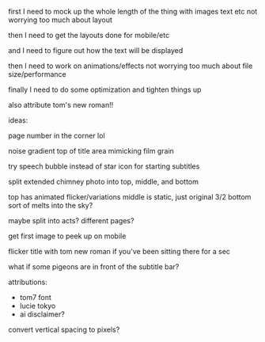 first I need to mock up the whole length of the thing with images text etc not worrying too much about layout

then I need to get the layouts done for mobile/etc

and I need to figure out how the text will be displayed

then I need to work on animations/effects not worrying too much about file size/performance

finally I need to do some optimization and tighten things up

also attribute tom's new roman!!

ideas:

page number in the corner lol

noise gradient top of title area mimicking film grain

try speech bubble instead of star icon for starting subtitles




split extended chimney photo into top, middle, and bottom

top has animated flicker/variations
middle is static, just original 3/2
bottom sort of melts into the sky?


maybe split into acts? different pages?

get first image to peek up on mobile

flicker title with tom new roman if you've been sitting there for a sec

what if some pigeons are in front of the subtitle bar?


attributions:
- tom7 font
- lucie tokyo
- ai disclaimer?



convert vertical spacing to pixels?
